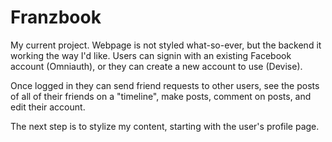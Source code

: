 # Franzbook

My current project. Webpage is not styled what-so-ever, but the backend it working the way I'd like. Users can signin with an existing Facebook account (Omniauth), or they can create a new account to use (Devise). 

Once logged in they can send friend requests to other users, see the posts of all of their friends on a "timeline", make posts, comment on posts, and edit their account.

The next step is to stylize my content, starting with the user's profile page.
